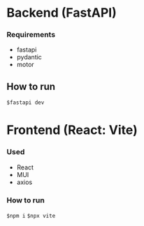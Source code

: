 # Backend (FastAPI)
### Requirements
 - fastapi
 - pydantic
 - motor

## How to run
```$fastapi dev```

# Frontend (React: Vite)
### Used
 - React
 - MUI
 - axios
### How to run
```$npm i```
```$npx vite```
